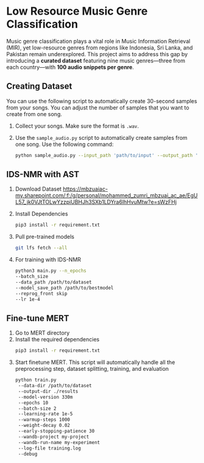 # Low Resource Music Genre Classification
Music genre classification plays a vital role in Music Information Retrieval (MIR), yet low-resource genres from regions like Indonesia, Sri Lanka, and Pakistan remain underexplored. This project aims to address this gap by introducing a **curated dataset** featuring nine music genres—three from each country—with **100 audio snippets per genre**. 
## Creating Dataset

You can use the following script to automatically create 30-second samples from your songs. You can adjust the number of samples that you want to create from one song.

1. Collect your songs. Make sure the format is `.wav`.
2. Use the `sample_audio.py` script to automatically create samples from one song. Use the following command:

   ```bash
   python sample_audio.py --input_path 'path/to/input' --output_path 'path/to/output' --num_samples 5 --sample_rate 16000


## IDS-NMR with AST
1. Download Dataset https://mbzuaiac-my.sharepoint.com/:f:/g/personal/mohammed_zumri_mbzuai_ac_ae/EgUL57_jk0VJtTOLwYzzpiUBHJh3SXb1LDYra6lhHvuMtw?e=sWzFHj

2. Install Dependencies
   ```bash
   pip3 install -r requirement.txt

3. Pull pre-trained models
   ```bash
   git lfs fetch --all

4. For training with IDS-NMR
   ```bash
   python3 main.py --n_epochs 
   --batch_size
   --data_path /path/to/dataset 
   --model_save_path /path/to/bestmodel
   --reprog_front skip 
   --lr 1e-4

## Fine-tune MERT
1. Go to MERT directory
2. Install the required dependencies
   ```bash
   pip3 install -r requirement.txt
3. Start finetune MERT. This script will automatically handle all the preprocessing step, dataset splitting, training, and evaluation
   ```bash
   python train.py 
    --data-dir /path/to/dataset 
    --output-dir ./results 
    --model-version 330m 
    --epochs 10 
    --batch-size 2 
    --learning-rate 1e-5 
    --warmup-steps 1000 
    --weight-decay 0.02 
    --early-stopping-patience 30 
    --wandb-project my-project 
    --wandb-run-name my-experiment 
    --log-file training.log 
    --debug
   

